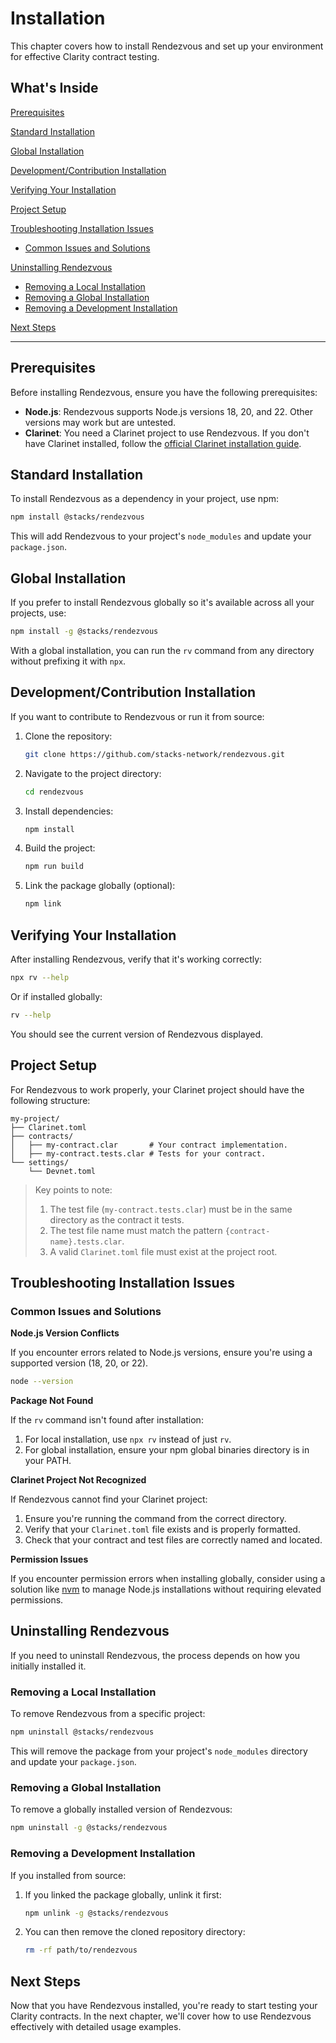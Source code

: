 # Installation

This chapter covers how to install Rendezvous and set up your environment for effective Clarity contract testing.

## What's Inside

[Prerequisites](#prerequisites)

[Standard Installation](#standard-installation)

[Global Installation](#global-installation)

[Development/Contribution Installation](#developmentcontribution-installation)

[Verifying Your Installation](#verifying-your-installation)

[Project Setup](#project-setup)

[Troubleshooting Installation Issues](#troubleshooting-installation-issues)
  - [Common Issues and Solutions](#common-issues-and-solutions)

[Uninstalling Rendezvous](#uninstalling-rendezvous)
  - [Removing a Local Installation](#removing-a-local-installation)
  - [Removing a Global Installation](#removing-a-global-installation)
  - [Removing a Development Installation](#removing-a-development-installation)

[Next Steps](#next-steps)

---

## Prerequisites

Before installing Rendezvous, ensure you have the following prerequisites:

- **Node.js**: Rendezvous supports Node.js versions 18, 20, and 22. Other versions may work but are untested.
- **Clarinet**: You need a Clarinet project to use Rendezvous. If you don't have Clarinet installed, follow the [official Clarinet installation guide](https://github.com/hirosystems/clarinet).

## Standard Installation

To install Rendezvous as a dependency in your project, use npm:

```bash
npm install @stacks/rendezvous
```

This will add Rendezvous to your project's `node_modules` and update your `package.json`.

## Global Installation

If you prefer to install Rendezvous globally so it's available across all your projects, use:

```bash
npm install -g @stacks/rendezvous
```

With a global installation, you can run the `rv` command from any directory without prefixing it with `npx`.

## Development/Contribution Installation

If you want to contribute to Rendezvous or run it from source:

1. Clone the repository:
   ```bash
   git clone https://github.com/stacks-network/rendezvous.git
   ```

2. Navigate to the project directory:
   ```bash
   cd rendezvous
   ```

3. Install dependencies:
   ```bash
   npm install
   ```

4. Build the project:
   ```bash
   npm run build
   ```

5. Link the package globally (optional):
   ```bash
   npm link
   ```

## Verifying Your Installation

After installing Rendezvous, verify that it's working correctly:

```bash
npx rv --help
```

Or if installed globally:

```bash
rv --help
```

You should see the current version of Rendezvous displayed.

## Project Setup

For Rendezvous to work properly, your Clarinet project should have the following structure:

```
my-project/
├── Clarinet.toml
├── contracts/
│   ├── my-contract.clar       # Your contract implementation.
│   ├── my-contract.tests.clar # Tests for your contract.
└── settings/
    └── Devnet.toml
```

>Key points to note:
>
>1. The test file (`my-contract.tests.clar`) must be in the same directory as the contract it tests.
>2. The test file name must match the pattern `{contract-name}.tests.clar`.
>3. A valid `Clarinet.toml` file must exist at the project root.

## Troubleshooting Installation Issues

### Common Issues and Solutions

**Node.js Version Conflicts**

If you encounter errors related to Node.js versions, ensure you're using a supported version (18, 20, or 22).

```bash
node --version
```

**Package Not Found**

If the `rv` command isn't found after installation:

1. For local installation, use `npx rv` instead of just `rv`.
2. For global installation, ensure your npm global binaries directory is in your PATH.

**Clarinet Project Not Recognized**

If Rendezvous cannot find your Clarinet project:

1. Ensure you're running the command from the correct directory.
2. Verify that your `Clarinet.toml` file exists and is properly formatted.
3. Check that your contract and test files are correctly named and located.

**Permission Issues**

If you encounter permission errors when installing globally, consider using a solution like [nvm](https://github.com/nvm-sh/nvm) to manage Node.js installations without requiring elevated permissions.

## Uninstalling Rendezvous

If you need to uninstall Rendezvous, the process depends on how you initially installed it.

### Removing a Local Installation

To remove Rendezvous from a specific project:

```bash
npm uninstall @stacks/rendezvous
```

This will remove the package from your project's `node_modules` directory and update your `package.json`.

### Removing a Global Installation

To remove a globally installed version of Rendezvous:

```bash
npm uninstall -g @stacks/rendezvous
```

### Removing a Development Installation

If you installed from source:

1. If you linked the package globally, unlink it first:
   ```bash
   npm unlink -g @stacks/rendezvous
   ```

2. You can then remove the cloned repository directory:
   ```bash
   rm -rf path/to/rendezvous
   ```

## Next Steps

Now that you have Rendezvous installed, you're ready to start testing your Clarity contracts. In the next chapter, we'll cover how to use Rendezvous effectively with detailed usage examples.
